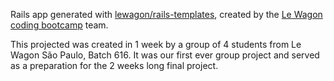 Rails app generated with [lewagon/rails-templates](https://github.com/lewagon/rails-templates), created by the [Le Wagon coding bootcamp](https://www.lewagon.com) team.

This projected was created in 1 week by a group of 4 students from Le Wagon São Paulo, Batch 616. It was our first ever group project and served as a preparation for the 2 weeks long final project.
